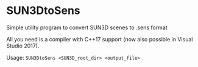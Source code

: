# SUN3DtoSens
Simple utility program to convert SUN3D scenes to .sens format

All you need is a compiler with C++17 support (now also possible in Visual Studio 2017).

Usage: `SUN3DtoSens <SUN3D_root_dir> <output_file>`
